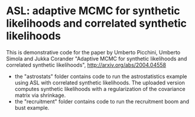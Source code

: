 # ASL: adaptive MCMC for synthetic likelihoods and correlated synthetic likelihoods

This is demonstrative code for the paper by Umberto Picchini, Umberto Simola and Jukka Corander "Adaptive MCMC for synthetic likelihoods and correlated synthetic likelihoods", http://arxiv.org/abs/2004.04558

- the "astrostats" folder contains code to run the astrostatistics example using ASL with correlated synthetic likelihoods. The uploaded version computes synthetic likelihoods with a regularization of the covariance matrix via shrinkage.
- the "recruitment" folder contains code to run the recruitment boom and bust example.
